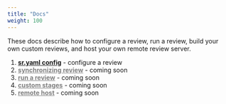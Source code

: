 ```yaml
---
title: "Docs"
weight: 100
---
```


These docs describe how to configure a review, run a review, build your own custom reviews, and host your own remote review server. 

<!-- TODO -->
1. [**sr.yaml config**](sr.yaml) - configure a review
2. <a href="" style="color:gray">**synchronizing review**</a> - coming soon
3. <a href="" style="color:gray">**run a review**</a> - coming soon
4. <a href="" style="color:gray">**custom stages**</a> - coming soon
5. <a href="" style="color:gray">**remote host**</a> - coming soon
